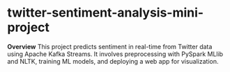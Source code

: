 ﻿# twitter-sentiment-analysis-mini-project
**Overview**
This project predicts sentiment in real-time from Twitter data using Apache Kafka Streams. It involves preprocessing with PySpark MLlib and NLTK, training ML models, and deploying a web app for visualization.
